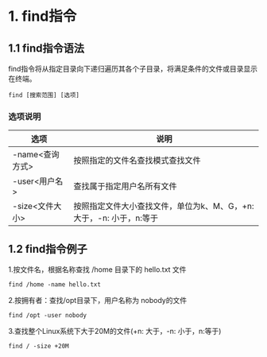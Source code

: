 # 1. find指令

## 1.1 find指令语法
find指令将从指定目录向下递归遍历其各个子目录，将满足条件的文件或目录显示在终端。

```shell script
find [搜索范围] [选项]
```

### 选项说明

| 选项 | 说明 |
|----|----|
| -name<查询方式> | 按照指定的文件名查找模式查找文件 |
| -user<用户名> | 查找属于指定用户名所有文件 |
| -size<文件大小> | 按照指定文件大小查找文件，单位为k、M、G，+n: 大于，-n: 小于，n:等于|

## 1.2 find指令例子
1.按文件名，根据名称查找 /home 目录下的 hello.txt 文件

```shell script
find /home -name hello.txt 
```

2.按拥有者：查找/opt目录下，用户名称为 nobody的文件
```shell script
find /opt -user nobody
```

3.查找整个Linux系统下大于20M的文件(+n: 大于，-n: 小于，n:等于)
```shell script
find / -size +20M
```